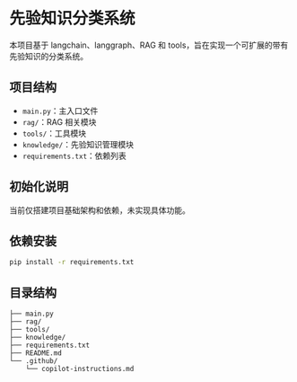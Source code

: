 # 先验知识分类系统

本项目基于 langchain、langgraph、RAG 和 tools，旨在实现一个可扩展的带有先验知识的分类系统。

## 项目结构
- `main.py`：主入口文件
- `rag/`：RAG 相关模块
- `tools/`：工具模块
- `knowledge/`：先验知识管理模块
- `requirements.txt`：依赖列表

## 初始化说明
当前仅搭建项目基础架构和依赖，未实现具体功能。

## 依赖安装
```bash
pip install -r requirements.txt
```

## 目录结构
```
├── main.py
├── rag/
├── tools/
├── knowledge/
├── requirements.txt
├── README.md
└── .github/
    └── copilot-instructions.md
```
